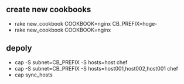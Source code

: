 
## create new cookbooks
 * rake new_cookbook COOKBOOK=nginx CB_PREFIX=hoge-
 * rake new_cookbook COOKBOOK=nginx

## depoly
 * cap -S subnet=CB_PREFIX -S hosts=host chef
 * cap -S subnet=CB_PREFIX -S hosts=host001,host002,host001 chef
 * cap sync_hosts

